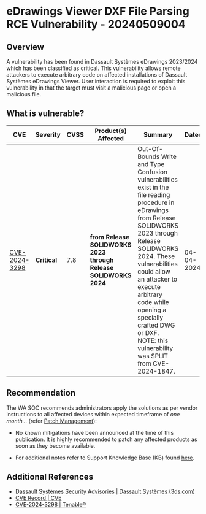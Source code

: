 # eDrawings Viewer DXF File Parsing RCE Vulnerability - 20240509004

## Overview

A vulnerability has been found in Dassault Systèmes eDrawings 2023/2024 which has been classified as critical. This vulnerability allows remote attackers to execute arbitrary code on affected installations of Dassault Systèmes eDrawings Viewer. User interaction is required to exploit this vulnerability in that the target must visit a malicious page or open a malicious file.

## What is vulnerable?

| CVE                                                             | Severity     | CVSS | Product(s) Affected                                                       | Summary                                                                                                                                                                                                                                                                                                                                            | Dated      |
| --------------------------------------------------------------- | ------------ | ---- | ------------------------------------------------------------------------- | -------------------------------------------------------------------------------------------------------------------------------------------------------------------------------------------------------------------------------------------------------------------------------------------------------------------------------------------------- | ---------- |
| [CVE-2024-3298](https://nvd.nist.gov/vuln/detail/CVE-2024-3298) | **Critical** | 7.8  | **from Release SOLIDWORKS 2023<br> through Release SOLIDWORKS 2024<br/>** | Out-Of-Bounds Write and Type Confusion vulnerabilities exist in the file reading procedure in eDrawings from Release SOLIDWORKS 2023 through Release SOLIDWORKS 2024. These vulnerabilities could allow an attacker to execute arbitrary code while opening a specially crafted DWG or DXF. NOTE: this vulnerability was SPLIT from CVE-2024-1847. | 04-04-2024 |

## Recommendation

The WA SOC recommends administrators apply the solutions as per vendor instructions to all affected devices within expected timeframe of *one month...* (refer [Patch Management](../guidelines/patch-management.md)):

- No known mitigations have been announced at the time of this publication. It is highly recommended to patch any affected products as soon as they become available.

- For additional notes refer to Support Knowledge Base (KB) found [here](https://support.3ds.com/knowledge-base/?q=docid:QA00000311982).

## Additional References

- [Dassault Systèmes Security Advisories | Dassault Systèmes (3ds.com)](https://www.3ds.com/vulnerability/advisories)
- [CVE Record | CVE](https://www.cve.org/CVERecord?id=CVE-2024-3298)
- [CVE-2024-3298 | Tenable®](https://www.tenable.com/cve/CVE-2024-3298)
